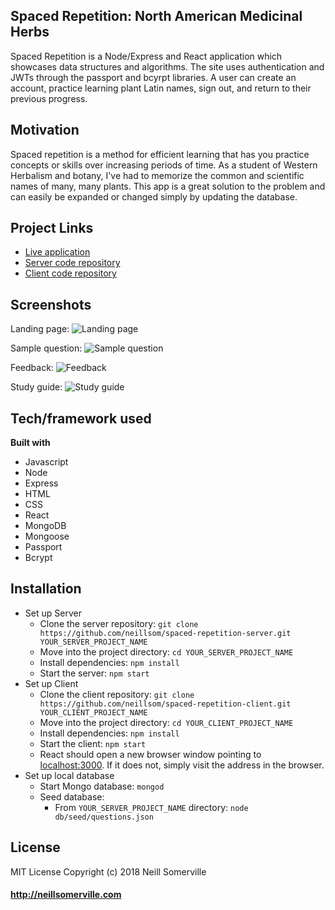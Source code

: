 ## Spaced Repetition: North American Medicinal Herbs

Spaced Repetition is a Node/Express and React application which showcases data structures and algorithms. The site uses authentication and JWTs through the passport and bcyrpt libraries. A user can create an account, practice learning plant Latin names, sign out, and return to their previous progress.

## Motivation
Spaced repetition is a method for efficient learning that has you practice concepts or skills over increasing periods of time. As a student of Western Herbalism and botany, I've had to memorize the common and scientific names of many, many plants. This app is a great solution to the problem and can easily be expanded or changed simply by updating the database. 

## Project Links
- [Live application](https://sr-solo-client.herokuapp.com/)
- [Server code repository](https://github.com/neillsom/spaced-repetition-server) 
- [Client code repository](https://github.com/neillsom/spaced-repetition-client)

## Screenshots
Landing page:
![Landing page](https://lh3.googleusercontent.com/oksv4qG4iq1XFAAw7NAuxEFIPQBOIw4ge7F8X9MjaSmm0M_Yi8X3PQM936VLYlewes2prbx24GuE9WwO8-fV=w1920-h980-rw "Landing page")

Sample question:
![Sample question](https://lh4.googleusercontent.com/FnLSoIcR9Xb2kVUN-NLkPi8o44LQM5jq_CE1ZfdkYLTEpLRGkWaMKvatYVC7IhYTwjSvcEZtzwdR8ZvLv2gq=w1920-h980 "Sample question")

Feedback:
![Feedback](https://lh5.googleusercontent.com/EiB7s4X0AkCnY7-0e-xim94uxQnzXUMwQD4ugZSpKsn_k6AoZgCqlq4VzAngFtMU2ExfX0haQfsJ_6E-O0_b=w1920-h980 "Feedback")

Study guide:
![Study guide](https://lh6.googleusercontent.com/TEWBVvK7kmARYxAzUMZpl--uN685R8ibFxPfXxDhqu8ABcK6tFluS8rHNXqQyYIFqIt1wWuSOGlwVUmjBmfj=w1920-h980-rw "Study guide")

## Tech/framework used
<b>Built with</b>
- Javascript 
- Node
- Express
- HTML
- CSS
- React
- MongoDB
- Mongoose
- Passport
- Bcrypt


## Installation
- Set up Server
  - Clone the server repository: `git clone https://github.com/neillsom/spaced-repetition-server.git YOUR_SERVER_PROJECT_NAME`
  - Move into the project directory: `cd YOUR_SERVER_PROJECT_NAME`
  - Install dependencies: `npm install`
  - Start the server: `npm start`
- Set up Client
  - Clone the client repository: `git clone https://github.com/neillsom/spaced-repetition-client.git YOUR_CLIENT_PROJECT_NAME`
  - Move into the project directory: `cd YOUR_CLIENT_PROJECT_NAME`
  - Install dependencies: `npm install`
  - Start the client: `npm start`
  - React should open a new browser window pointing to [localhost:3000](localhost:3000). If it does not, simply visit the address in the browser. 
- Set up local database
  - Start Mongo database: `mongod`
  - Seed database:
    - From `YOUR_SERVER_PROJECT_NAME` directory: `node db/seed/questions.json`

## License
MIT License
Copyright (c) 2018 Neill Somerville

#### http://neillsomerville.com